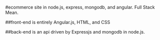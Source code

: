 #ecommerce site in node.js, express, mongodb, and angular. Full Stack Mean.

##front-end is entirely Angular.js, HTML, and CSS

##back-end is an api driven by Expressjs and mongodb in node.js.